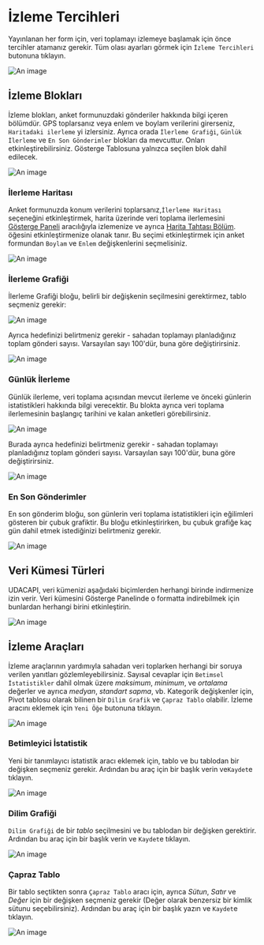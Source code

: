 # İzleme Tercihleri
 
Yayınlanan her form için, veri toplamayı izlemeye başlamak için önce tercihler atamanız gerekir. Tüm olası ayarları görmek için `İzleme Tercihleri` butonuna tıklayın.
 
![An image](./img/s7_1-MPreferences.png)
 
## İzleme Blokları
 
İzleme blokları, anket formunuzdaki gönderiler hakkında bilgi içeren bölümdür. GPS toplarsanız veya enlem ve boylam verilerini girerseniz, `Haritadaki ilerleme` yi izlersiniz. Ayrıca orada `İlerleme Grafiği`, `Günlük İlerleme` ve `En Son Gönderimler` blokları da mevcuttur. Onları etkinleştirebilirsiniz. Gösterge Tablosuna yalnızca seçilen blok dahil edilecek.
 
![An image](./img/s07_1DB_empty.png)
 
### İlerleme Haritası
 
Anket formunuzda konum verilerini toplarsanız,`İlerleme Haritası` seçeneğini etkinleştirmek, harita üzerinde veri toplama ilerlemesini [Gösterge Paneli](/guide/30-dashboard.md) aracılığıyla izlemenize ve ayrıca [Harita Tahtası Bölüm](/guide/45-mapboard.md). öğesini etkinleştirmenize olanak tanır. Bu seçimi etkinleştirmek için anket formundan `Boylam` ve `Enlem` değişkenlerini seçmelisiniz.
 
![An image](./img/s07_1PM.png)
 
### İlerleme Grafiği
 
İlerleme Grafiği bloğu, belirli bir değişkenin seçilmesini gerektirmez, tablo seçmeniz gerekir:
 
![An image](./img/s07_1PP.png)
 
Ayrıca hedefinizi belirtmeniz gerekir - sahadan toplamayı planladığınız toplam gönderi sayısı. Varsayılan sayı 100'dür, buna göre değiştirirsiniz.
 
![An image](./img/s07_1PP_target.png)
 
### Günlük İlerleme
 
Günlük ilerleme, veri toplama açısından mevcut ilerleme ve önceki günlerin istatistikleri hakkında bilgi verecektir. Bu blokta ayrıca veri toplama ilerlemesinin başlangıç tarihini ve kalan anketleri görebilirsiniz.
 
![An image](./img/s07_1PP.png)
 
Burada ayrıca hedefinizi belirtmeniz gerekir - sahadan toplamayı planladığınız toplam gönderi sayısı. Varsayılan sayı 100'dür, buna göre değiştirirsiniz.
 
![An image](./img/s07_1DP_target.png)
 
### En Son Gönderimler
 
En son gönderim bloğu, son günlerin veri toplama istatistikleri için eğilimleri gösteren bir çubuk grafiktir. Bu bloğu etkinleştirirken, bu çubuk grafiğe kaç gün dahil etmek istediğinizi belirtmeniz gerekir.
 
![An image](./img/s07_1LS.png)
 
## Veri Kümesi Türleri
 
UDACAPI, veri kümenizi aşağıdaki biçimlerden herhangi birinde indirmenize izin verir. Veri kümesini Gösterge Panelinde o formatta indirebilmek için bunlardan herhangi birini etkinleştirin. 
 
![An image](./img/s07_2_Datasets.png)
 
## İzleme Araçları
 
İzleme araçlarının yardımıyla sahadan veri toplarken herhangi bir soruya verilen yanıtları gözlemleyebilirsiniz. Sayısal cevaplar için `Betimsel İstatistikler` dahil olmak üzere *maksimum*, *minimum*, ve *ortalama* değerler ve ayrıca  *medyan*, *standart sapma*, vb. Kategorik değişkenler için, Pivot tablosu olarak bilinen bir  `Dilim Grafik` ve `Çapraz Tablo` olabilir. İzleme aracını eklemek için `Yeni Öğe` butonuna tıklayın.
 
![An image](./img/s07_3_MT.png)
 
### Betimleyici İstatistik
 
Yeni bir tanımlayıcı istatistik aracı eklemek için, tablo ve bu tablodan bir değişken seçmeniz gerekir. Ardından bu araç için bir  başlık verin ve`Kaydet`e tıklayın.
 
![An image](./img/s07_3_MT_DS.png)
 
### Dilim Grafiği
 
`Dilim Grafiği` de bir *tablo* seçilmesini ve bu tablodan bir değişken gerektirir. Ardından bu araç için bir başlık verin ve `Kaydet`e tıklayın.
 
![An image](./img/s07_3_MT_PCh.png)
 
### Çapraz Tablo
 
Bir tablo seçtikten sonra `Çapraz Tablo` aracı için, ayrıca *Sütun*, *Satır* ve *Değer* için bir değişken seçmeniz gerekir (Değer olarak benzersiz bir kimlik sütunu seçebilirsiniz). Ardından bu araç için bir başlık yazın ve `Kaydet`e tıklayın.
 
![An image](./img/s07_3_MT_CT.png)